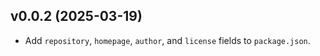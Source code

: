 ## v0.0.2 (2025-03-19)

- Add `repository`, `homepage`, `author`, and `license` fields to `package.json`.
